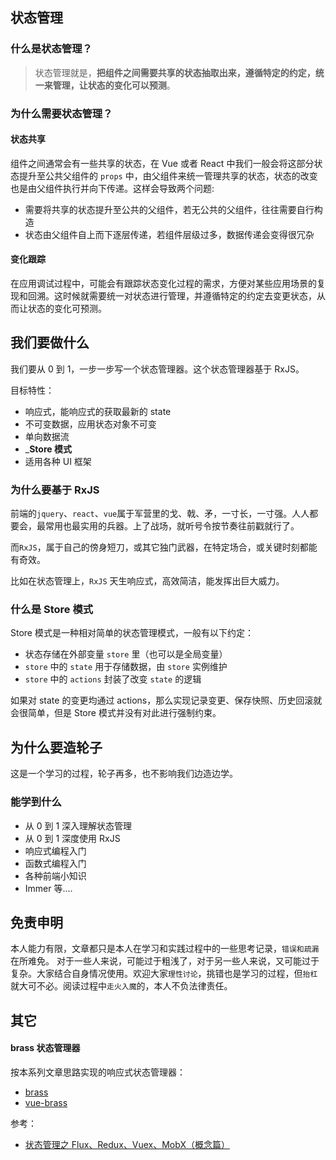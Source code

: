 ## 状态管理

### 什么是状态管理？

> 状态管理就是，**把组件之间需要共享的状态抽取出来，遵循特定的约定，统一来管理，让状态的变化可以预测**。

### 为什么需要状态管理？

#### 状态共享

组件之间通常会有一些共享的状态，在 Vue 或者 React 中我们一般会将这部分状态提升至公共父组件的 `props` 中，由父组件来统一管理共享的状态，状态的改变也是由父组件执行并向下传递。这样会导致两个问题:

-   需要将共享的状态提升至公共的父组件，若无公共的父组件，往往需要自行构造
-   状态由父组件自上而下逐层传递，若组件层级过多，数据传递会变得很冗杂

#### 变化跟踪

在应用调试过程中，可能会有跟踪状态变化过程的需求，方便对某些应用场景的复现和回溯。这时候就需要统一对状态进行管理，并遵循特定的约定去变更状态，从而让状态的变化可预测。

## 我们要做什么

我们要从 0 到 1，一步一步写一个状态管理器。这个状态管理器基于 RxJS。

目标特性：

-   响应式，能响应式的获取最新的 state
-   不可变数据，应用状态对象不可变
-   单向数据流
-   \_**Store 模式**
-   适用各种 UI 框架

### 为什么要基于 RxJS

前端的`jquery`、`react`、`vue`属于军营里的戈、戟、矛，一寸长，一寸强。人人都要会，最常用也最实用的兵器。上了战场，就听号令按节奏往前戳就行了。

而`RxJS`，属于自己的傍身短刀，或其它独门武器，在特定场合，或关键时刻都能有奇效。

比如在状态管理上，`RxJS` 天生响应式，高效简洁，能发挥出巨大威力。

### 什么是 Store 模式

Store 模式是一种相对简单的状态管理模式，一般有以下约定：

-   状态存储在外部变量 `store` 里（也可以是全局变量）
-   `store` 中的 `state` 用于存储数据，由 `store` 实例维护
-   `store` 中的 `actions` 封装了改变 `state` 的逻辑

如果对 state 的变更均通过 actions，那么实现记录变更、保存快照、历史回滚就会很简单，但是 Store 模式并没有对此进行强制约束。

## 为什么要造轮子

这是一个学习的过程，轮子再多，也不影响我们边造边学。

### 能学到什么

-   从 0 到 1 深入理解状态管理
-   从 0 到 1 深度使用 RxJS
-   响应式编程入门
-   函数式编程入门
-   各种前端小知识
-   Immer 等....

## 免责申明

本人能力有限，文章都只是本人在学习和实践过程中的一些思考记录，`错误和疏漏`在所难免。
对于一些人来说，可能过于粗浅了，对于另一些人来说，又可能过于复杂。大家结合自身情况使用。欢迎大家`理性讨论`，挑错也是学习的过程，但`抬杠`就大可不必。阅读过程中`走火入魔`的，本人不负法律责任。

## 其它

#### brass 状态管理器

按本系列文章思路实现的响应式状态管理器：

-   [brass](https://github.com/jaqen404/brass)
-   [vue-brass](https://github.com/jaqen404/vue-brass)

参考：

-   [状态管理之 Flux、Redux、Vuex、MobX（概念篇）](https://juejin.cn/post/6844904013532495885)
